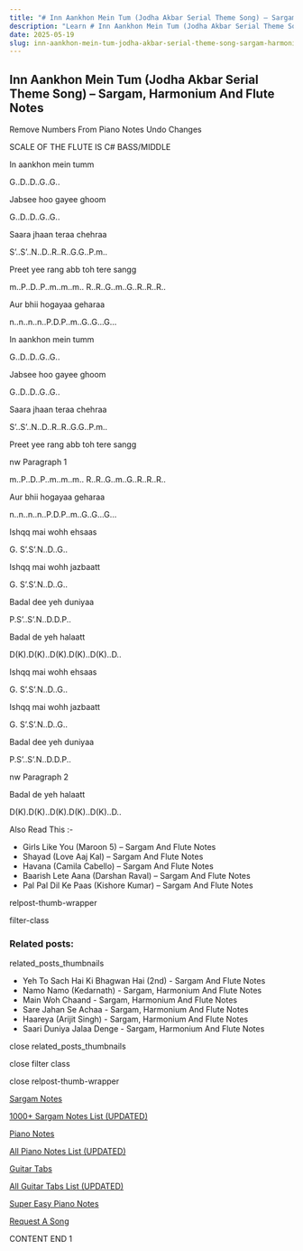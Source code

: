 ```yaml
---
title: "# Inn Aankhon Mein Tum (Jodha Akbar Serial Theme Song) – Sargam, Harmonium And Flute Notes"
description: "Learn # Inn Aankhon Mein Tum (Jodha Akbar Serial Theme Song) notes, sargam, harmonium notations and flute notes. Easy step-by-step tutorial for beginners."
date: 2025-05-19
slug: inn-aankhon-mein-tum-jodha-akbar-serial-theme-song-sargam-harmonium-and-flute-notes
---
```


## Inn Aankhon Mein Tum (Jodha Akbar Serial Theme Song) – Sargam, Harmonium And Flute Notes

Remove Numbers From Piano Notes
Undo Changes

SCALE OF THE FLUTE IS C# BASS/MIDDLE

In aankhon mein tumm

G..D..D..G..G..

Jabsee hoo gayee ghoom

G..D..D..G..G..

Saara jhaan teraa chehraa

S’..S’..N..D..R..R..G.G..P.m..

Preet yee rang abb toh tere sangg

m..P..D..P..m..m..m.. R..R..G..m..G..R..R..R..

Aur bhii hogayaa geharaa

n..n..n..n..P.D.P..m..G..G…G…

In aankhon mein tumm

G..D..D..G..G..

Jabsee hoo gayee ghoom

G..D..D..G..G..

Saara jhaan teraa chehraa

S’..S’..N..D..R..R..G.G..P.m..

Preet yee rang abb toh tere sangg

nw Paragraph 1

m..P..D..P..m..m..m.. R..R..G..m..G..R..R..R..

Aur bhii hogayaa geharaa

n..n..n..n..P.D.P..m..G..G…G…

Ishqq mai wohh ehsaas

G. S’.S’.N..D..G..

Ishqq mai wohh jazbaatt

G. S’.S’.N..D..G..

Badal dee yeh duniyaa

P.S’..S’.N..D.D.P..

Badal de yeh halaatt

D(K).D(K)..D(K).D(K)..D(K)..D..

Ishqq mai wohh ehsaas

G. S’.S’.N..D..G..

Ishqq mai wohh jazbaatt

G. S’.S’.N..D..G..

Badal dee yeh duniyaa

P.S’..S’.N..D.D.P..

nw Paragraph 2

Badal de yeh halaatt

D(K).D(K)..D(K).D(K)..D(K)..D..

Also Read This :-

* Girls Like You (Maroon 5) – Sargam And Flute Notes
* Shayad (Love Aaj Kal) – Sargam And Flute Notes
* Havana (Camila Cabello) – Sargam And Flute Notes
* Baarish Lete Aana (Darshan Raval) – Sargam And Flute Notes
* Pal Pal Dil Ke Paas (Kishore Kumar) – Sargam And Flute Notes

relpost-thumb-wrapper

filter-class

### Related posts:

related_posts_thumbnails

* Yeh To Sach Hai Ki Bhagwan Hai (2nd) - Sargam And Flute Notes
* Namo Namo (Kedarnath) - Sargam, Harmonium And Flute Notes
* Main Woh Chaand - Sargam, Harmonium And Flute Notes
* Sare Jahan Se Achaa - Sargam, Harmonium And Flute Notes
* Haareya (Arijit Singh) - Sargam, Harmonium And Flute Notes
* Saari Duniya Jalaa Denge - Sargam, Harmonium And Flute Notes

close related_posts_thumbnails

close filter class

close relpost-thumb-wrapper

[Sargam Notes](https://www.notationsworld.com/sargam-notes.html)

[1000+ Sargam Notes List (UPDATED)](https://www.notationsworld.com/all-songs-list-sargam-notes.html)

[Piano Notes](https://www.notationsworld.com/piano-notes.html)

[All Piano Notes List (UPDATED)](https://www.notationsworld.com/all-songs-list-piano-notes.html)

[Guitar Tabs](https://www.notationsworld.com/guitar-tabs.html)

[All Guitar Tabs List (UPDATED)](https://www.notationsworld.com/all-songs-list-guitar-tabs.html)

[Super Easy Piano Notes](https://studywall.in/)

[Request A Song](https://www.notationsworld.com/request-a-song.html)

CONTENT END 1

